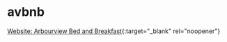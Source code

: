 # avbnb

[Website: Arbourview Bed and Breakfast](http://credowebdev.com/avbnb/){:target="_blank" rel="noopener"}
